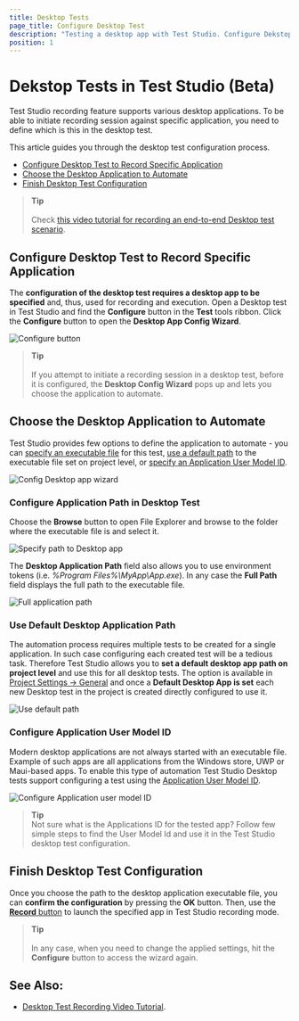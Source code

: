 ```yaml
---
title: Desktop Tests
page_title: Configure Desktop Test
description: "Testing a desktop app with Test Studio. Configure Dekstop Test (Standalone) in Test Studio for automating dekstop application. Create a Dekstop test in Test Studio and record an automated scenario for desktop app. "
position: 1
---
```

# Dekstop Tests in Test Studio (Beta)

Test Studio recording feature supports various desktop applications. To be able to initiate recording session against specific application, you need to define which is this in the desktop test.

This article guides you through the desktop test configuration process.

- [Configure Desktop Test to Record Specific Application](#configure-desktop-test-to-record-specific-application)
- [Choose the Desktop Application to Automate](#choose-the-desktop-application-to-automate)
- [Finish Desktop Test Configuration](#finish-desktop-test-configuration)

> **Tip**
> <br>
> <br>
> Check <a href="https://www.telerik.com/videos/teststudio/desktop-testing-video-tutorial" target="_blank">this video tutorial for recording an end-to-end Desktop test scenario</a>.

## Configure Desktop Test to Record Specific Application

The __configuration of the desktop test requires a desktop app to be specified__ and, thus, used for recording and execution. Open a Desktop test in Test Studio and find the __Configure__ button in the __Test__ tools ribbon. Click the __Configure__ button to open the __Desktop App Config Wizard__.

![Configure button](/img/automated-tests/desktop-testing/desktop-test/fig1.png)

> **Tip**
> <br>
> <br>
> If you attempt to initiate a recording session in a desktop test, before it is configured, the __Desktop Config Wizard__ pops up and lets you choose the application to automate.

## Choose the Desktop Application to Automate

Test Studio provides few options to define the application to automate - you can [specify an executable file](#configure-specific-app-in-desktop-test) for this test, [use a default path](#use-default-desktop-application-path) to the executable file set on project level, or [specify an Application User Model ID](). 

![Config Desktop app wizard](/img/automated-tests/desktop-testing/desktop-test/fig2.png)

### Configure Application Path in Desktop Test

Choose the __Browse__ button to open File Explorer and browse to the folder where the executable file is and select it.

![Specify path to Desktop app](/img/automated-tests/desktop-testing/desktop-test/fig3.png)

The __Desktop Application Path__ field also allows you to use environment tokens (i.e. _%Program Files%\MyApp\App.exe_). In any case the __Full Path__ field displays the full path to the executable file.

![Full application path](/img/automated-tests/desktop-testing/desktop-test/fig4.png)

### Use Default Desktop Application Path

The automation process requires multiple tests to be created for a single application. In such case configuring each created test will be a tedious task. Therefore Test Studio allows you to __set a default desktop app path on project level__ and use this for all desktop tests. The option is available in <a href="/features/project-settings/general" target="_blank">Project Settings -> General</a> and once a __Default Desktop App is set__ each new Desktop test in the project is created directly configured to use it.

![Use default path](/img/automated-tests/desktop-testing/desktop-test/fig5.png)

### Configure Application User Model ID 

Modern desktop applications are not always started with an executable file. Example of such apps are all applications from the Windows store, UWP or Maui-based apps. To enable this type of automation Test Studio Desktop tests support configuring a test using the <a href="https://docs.microsoft.com/en-us/windows/win32/shell/appids" target="_blank">Application User Model ID</a>. 

![Configure Application user model ID](/img/automated-tests/desktop-testing/desktop-test/fig6.png)

>__Tip__
></br>
> Not sure what is the Applications ID for the tested app? Follow few simple steps to find the User Model Id and use it in the Test Studio desktop test configuration. 

## Finish Desktop Test Configuration

Once you choose the path to the desktop application executable file, you can __confirm the configuration__ by pressing the __OK__ button. Then, use the <a href="/automated-tests/recording/overview#start-a-recording-session" target="_blank">__Record__ button</a> to launch the specified app in Test Studio recording mode.

> **Tip**
> <br>
> <br>
> In any case, when you need to change the applied settings, hit the __Configure__ button to access the wizard again.

## See Also:

* <a href="https://www.telerik.com/videos/teststudio/desktop-testing-video-tutorial" target="_blank">Desktop Test Recording Video Tutorial</a>.
